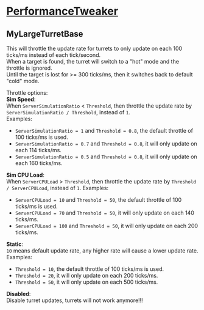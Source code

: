 # [PerformanceTweaker](https://github.com/Fankserver/torchapi-performance-tweaker)

## MyLargeTurretBase

This will throttle the update rate for turrets to only update on each 100 ticks/ms instead of each tick/second.  
When a target is found, the turret will switch to a "hot" mode and the throttle is ignored.  
Until the target is lost for >= 300 ticks/ms, then it switches back to default "cold" mode.  

Throttle options:  
**Sim Speed**:  
When `ServerSimulationRatio` < `Threshold`, then throttle the update rate by `ServerSimulationRatio / Threshold`, instead of `1`.  
Examples:  
- `ServerSimulationRatio = 1` and `Threshold = 0.8`, the default throttle of 100 ticks/ms is used.  
- `ServerSimulationRatio = 0.7` and `Threshold = 0.8`, it will only update on each 114 ticks/ms.  
- `ServerSimulationRatio = 0.5` and `Threshold = 0.8`, it will only update on each 160 ticks/ms.  

**Sim CPU Load**:  
When `ServerCPULoad` > `Threshold`, then throttle the update rate by `Threshold / ServerCPULoad`, instead of `1`.
Examples:  
- `ServerCPULoad = 10` and `Threshold = 50`, the default throttle of 100 ticks/ms is used.  
- `ServerCPULoad = 70` and `Threshold = 50`, it will only update on each 140 ticks/ms.  
- `ServerCPULoad = 100` and `Threshold = 50`, it will only update on each 200 ticks/ms.  

**Static**:  
`10` means default update rate, any higher rate will cause a lower update rate.  
Examples:  
- `Threshold = 10`, the default throttle of 100 ticks/ms is used.  
- `Threshold = 20`, it will only update on each 200 ticks/ms.  
- `Threshold = 50`, it will only update on each 500 ticks/ms.  

**Disabled**:  
Disable turret updates, turrets will not work anymore!!!

